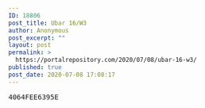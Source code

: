 ```yaml
---
ID: 18806
post_title: Ubar 16/W3
author: Anonymous
post_excerpt: ""
layout: post
permalink: >
  https://portalrepository.com/2020/07/08/ubar-16-w3/
published: true
post_date: 2020-07-08 17:08:17
---
```

<pre>4064FEE6395E</pre>